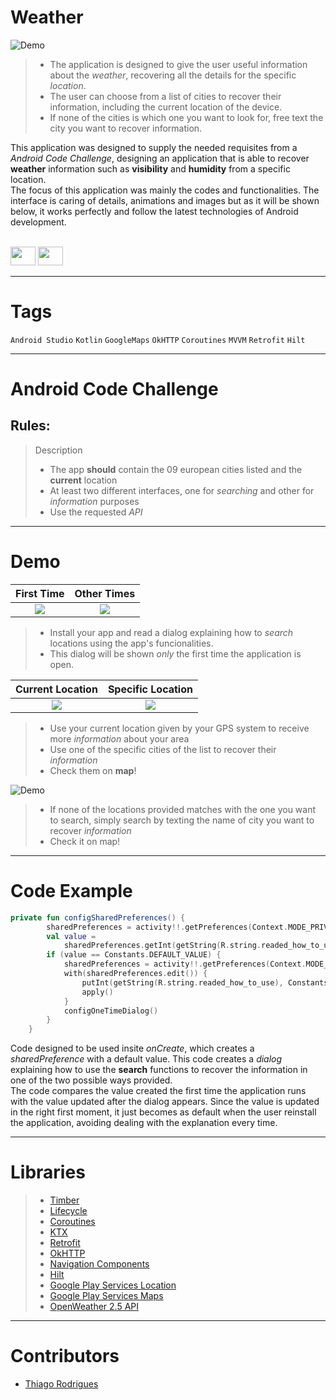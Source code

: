 <!-- # Title -->
# Weather
![Demo](https://images.squarespace-cdn.com/content/v1/5e26661cfb3e614a442d9dbc/1620567189230-5R23FSFPIDUDWAVDTXT9/Weather+hand+painted+Letters+only+dry+blood.png)


<!-- # Short Description -->

>- The application is designed to give the user useful information about the *weather*, recovering all the details for the specific *location*.
>- The user can choose from a list of cities to recover their information, including the current location of the device.
>- If none of the cities is which one you want to look for, free text the city you want to recover information. 

This application was designed to supply the needed requisites from a *Android Code Challenge*, designing an application that is able to recover 
**weather** information such as **visibility** and **humidity** from a specific location. \
The focus of this application was mainly the codes and functionalities. The interface is caring of details, animations and images but as it will be 
shown below, it works perfectly and follow the latest technologies of Android development.


<!-- # Badges -->
<div style="display: inline_block"><br>
    <img height="30" width="40" src="https://cdn.jsdelivr.net/gh/devicons/devicon/icons/androidstudio/androidstudio-original.svg">
    <img height="30" width="40" src="https://cdn.jsdelivr.net/gh/devicons/devicon/icons/kotlin/kotlin-original.svg">
</div>

---

# Tags

`Android Studio` `Kotlin` `GoogleMaps` `OkHTTP` `Coroutines` `MVVM` `Retrofit` `Hilt`

---

# Android Code Challenge
## Rules: 
> Description
>- The app **should** contain the 09 european cities listed and the **current** location
>- At least two different interfaces, one for *searching* and other for *information* purposes
>- Use the requested *API*


---

# Demo

First Time             |  Other Times
:-------------------------:|:-------------------------:
![](https://media.discordapp.net/attachments/655489748885831713/1046668483418665020/openingwithdialog.gif)  |  ![](https://media.discordapp.net/attachments/655489748885831713/1046668485117345842/openingwithoutdialog.gif)


>- Install your app and read a dialog explaining how to *search* locations using the app's funcionalities.
>- This dialog will be shown *only* the first time the application is open.



Current Location             |  Specific Location
:-------------------------:|:-------------------------:
![](https://media.discordapp.net/attachments/655489748885831713/1046668484278497330/searchingwithcurrent.gif)  |  ![](https://media.discordapp.net/attachments/655489748885831713/1046668483993288774/searchingwithbutton.gif)


>- Use your current location given by your GPS system to receive more *information* about your area
>- Use one of the specific cities of the list to recover their *information*
>- Check them on **map**!
  
 
 
![Demo](https://media.discordapp.net/attachments/655489748885831713/1046668483720642591/searchingwithquery.gif)


>- If none of the locations provided matches with the one you want to search, simply search by texting the name of city you want to recover *information*
>- Check it on map!


---

# Code Example
```kotlin
private fun configSharedPreferences() {
        sharedPreferences = activity!!.getPreferences(Context.MODE_PRIVATE) ?: return
        val value =
            sharedPreferences.getInt(getString(R.string.readed_how_to_use), Constants.DEFAULT_VALUE)
        if (value == Constants.DEFAULT_VALUE) {
            sharedPreferences = activity!!.getPreferences(Context.MODE_PRIVATE) ?: return
            with(sharedPreferences.edit()) {
                putInt(getString(R.string.readed_how_to_use), Constants.UPDATED_VALUE)
                apply()
            }
            configOneTimeDialog()
        }
    }
```

Code designed to be used insite *onCreate*, which creates a *sharedPreference* with a default value.
This code creates a *dialog* explaining how to use the **search** functions to recover the information in one of the two possible ways provided.\
The code compares the value created the first time the application runs with the value updated after the dialog appears. Since the value is updated in the right first moment, it just becomes as default when the user reinstall the application, avoiding dealing with the explanation every time.

---

# Libraries

>- [Timber](https://github.com/JakeWharton/timber)
>- [Lifecycle](https://developer.android.com/jetpack/androidx/releases/lifecycle)
>- [Coroutines](https://developer.android.com/kotlin/coroutines?hl=pt-br)
>- [KTX](https://developer.android.com/kotlin/ktx)
>- [Retrofit](https://square.github.io/retrofit/)
>- [OkHTTP](https://square.github.io/okhttp/)
>- [Navigation Components](https://developer.android.com/guide/navigation)
>- [Hilt](https://dagger.dev/hilt/)
>- [Google Play Services Location](https://developers.google.com/android/guides/setup)
>- [Google Play Services Maps](https://developers.google.com/maps)
>- [OpenWeather 2.5 API](https://openweathermap.org/api)

---

# Contributors

- [Thiago Rodrigues](https://www.linkedin.com/in/tods/)
